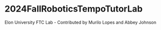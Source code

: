 # 2024FallRoboticsTempoTutorLab
Elon University FTC Lab - Contributed by Murilo Lopes and Abbey Johnson
